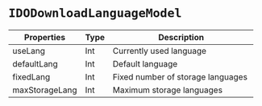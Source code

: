 # `IDODownloadLanguageModel`

| Properties | Type | Description |
| ----------- | ------- | ------------ |
| useLang | Int | Currently used language | 
 | defaultLang | Int | Default language | 
 | fixedLang | Int | Fixed number of storage languages ​​| 
 | maxStorageLang | Int | Maximum storage languages ​​| ]() collection|

